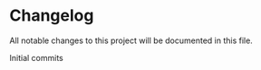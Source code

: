 # Changelog  

All notable changes to this project will be documented in this file.  

Initial commits





